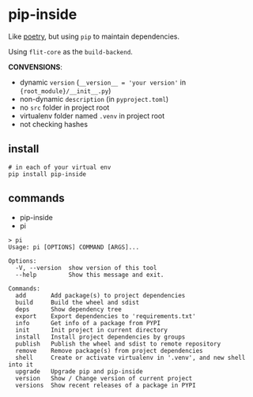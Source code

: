 # pip-inside

Like [poetry](https://python-poetry.org/), but using `pip` to maintain dependencies.

Using `flit-core` as the `build-backend`.

**CONVENSIONS**:

- dynamic `version` (`__version__ = 'your version'` in `{root_module}/__init__.py`)
- non-dynamic `description` (in `pyproject.toml`)
- no `src` folder in project root
- virtualenv folder named `.venv` in project root
- not checking hashes

## install

```shell
# in each of your virtual env
pip install pip-inside
```

## commands

- pip-inside
- pi

```shell
> pi
Usage: pi [OPTIONS] COMMAND [ARGS]...

Options:
  -V, --version  show version of this tool
  --help         Show this message and exit.

Commands:
  add       Add package(s) to project dependencies
  build     Build the wheel and sdist
  deps      Show dependency tree
  export    Export dependencies to 'requirements.txt'
  info      Get info of a package from PYPI
  init      Init project in current directory
  install   Install project dependencies by groups
  publish   Publish the wheel and sdist to remote repository
  remove    Remove package(s) from project dependencies
  shell     Create or activate virtualenv in '.venv', and new shell into it
  upgrade   Upgrade pip and pip-inside
  version   Show / Change version of current project
  versions  Show recent releases of a package in PYPI

```
